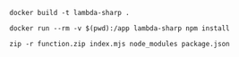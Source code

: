 `docker build -t lambda-sharp .`

`docker run --rm -v $(pwd):/app lambda-sharp npm install`

`zip -r function.zip index.mjs node_modules package.json`
